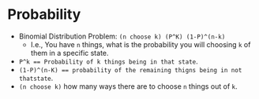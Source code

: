 # Probability

* Binomial Distribution Problem: `(n choose k) (P^K) (1-P)^(n-k)` 
  * I.e., You have `n` things, what is the probability you will choosing `k` of them in a specific state. 
* `P^k == Probability of k things being in that state`. 
* `(1-P)^(n-K) == probability of the remaining thigns being in not thatstate`.
* `(n choose k)` how many ways there are to choose `n` things out of `k`.
